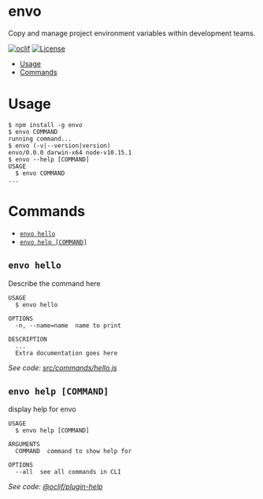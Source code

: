 # envo

Copy and manage project environment variables within development teams.

[![oclif](https://img.shields.io/badge/cli-oclif-brightgreen.svg)](https://oclif.io)
[![License](https://img.shields.io/npm/l/envo.svg)](https://github.com/bpdo/envo/blob/master/package.json)

<!-- [![Version](https://img.shields.io/npm/v/envo.svg)](https://npmjs.org/package/envo)
[![Downloads/week](https://img.shields.io/npm/dw/envo.svg)](https://npmjs.org/package/envo) -->

<!-- toc -->

- [Usage](#usage)
- [Commands](#commands)
  <!-- tocstop -->

# Usage

<!-- usage -->

```sh-session
$ npm install -g envo
$ envo COMMAND
running command...
$ envo (-v|--version|version)
envo/0.0.0 darwin-x64 node-v10.15.1
$ envo --help [COMMAND]
USAGE
  $ envo COMMAND
...
```

<!-- usagestop -->

# Commands

<!-- commands -->

- [`envo hello`](#envo-hello)
- [`envo help [COMMAND]`](#envo-help-command)

## `envo hello`

Describe the command here

```
USAGE
  $ envo hello

OPTIONS
  -n, --name=name  name to print

DESCRIPTION
  ...
  Extra documentation goes here
```

_See code: [src/commands/hello.js](https://github.com/bpdo/envo/blob/v0.0.0/src/commands/hello.js)_

## `envo help [COMMAND]`

display help for envo

```
USAGE
  $ envo help [COMMAND]

ARGUMENTS
  COMMAND  command to show help for

OPTIONS
  --all  see all commands in CLI
```

_See code: [@oclif/plugin-help](https://github.com/oclif/plugin-help/blob/v2.2.0/src/commands/help.ts)_

<!-- commandsstop -->

